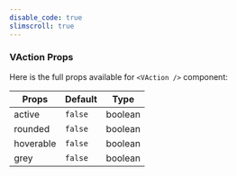 ```yaml
---
disable_code: true
slimscroll: true
---
```


### VAction Props

Here is the full props available for `<VAction />` component:

| Props     | Default                                 | Type    |
| --------- | --------------------------------------- | ------- |
| active    | <span class="is-boolean">`false`</span> | boolean |
| rounded   | <span class="is-boolean">`false`</span> | boolean |
| hoverable | <span class="is-boolean">`false`</span> | boolean |
| grey      | <span class="is-boolean">`false`</span> | boolean |
